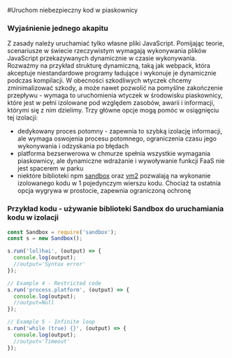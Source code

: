 #Uruchom niebezpieczny kod w piaskownicy

### Wyjaśnienie jednego akapitu

Z zasady należy uruchamiać tylko własne pliki JavaScript. Pomijając teorie, scenariusze w świecie rzeczywistym wymagają wykonywania plików JavaScript przekazywanych dynamicznie w czasie wykonywania. Rozważmy na przykład strukturę dynamiczną, taką jak webpack, która akceptuje niestandardowe programy ładujące i wykonuje je dynamicznie podczas kompilacji. W obecności szkodliwych wtyczek chcemy zminimalizować szkody, a może nawet pozwolić na pomyślne zakończenie przepływu - wymaga to uruchomienia wtyczek w środowisku piaskownicy, które jest w pełni izolowane pod względem zasobów, awarii i informacji, którymi się z nim dzielimy. Trzy główne opcje mogą pomóc w osiągnięciu tej izolacji:

- dedykowany proces potomny - zapewnia to szybką izolację informacji, ale wymaga oswojenia procesu potomnego, ograniczenia czasu jego wykonywania i odzyskania po błędach
- platforma bezserwerowa w chmurze spełnia wszystkie wymagania piaskownicy, ale dynamiczne wdrażanie i wywoływanie funkcji FaaS nie jest spacerem w parku
- niektóre biblioteki npm [sandbox](https://www.npmjs.com/package/sandbox) oraz [vm2](https://www.npmjs.com/package/vm2) pozwalają na wykonanie izolowanego kodu w 1 pojedynczym wierszu kodu. Chociaż ta ostatnia opcja wygrywa w prostocie, zapewnia ograniczoną ochronę

### Przykład kodu - używanie biblioteki Sandbox do uruchamiania kodu w izolacji

```javascript
const Sandbox = require('sandbox');
const s = new Sandbox();

s.run('lol)hai', (output) => {
  console.log(output);
  //output='Syntax error'
});

// Example 4 - Restricted code
s.run('process.platform', (output) => {
  console.log(output);
  //output=Null
});

// Example 5 - Infinite loop
s.run('while (true) {}', (output) => {
  console.log(output);
  //output='Timeout'
});
```
